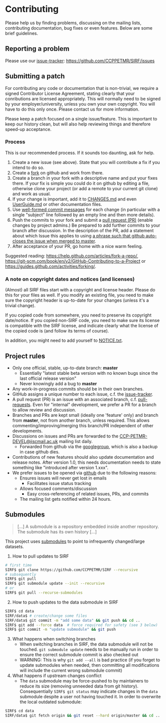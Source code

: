 Contributing
============

Please help us by finding problems, discussing on the mailing lists, contributing documentation,
bug fixes or even features. Below are some brief guidelines.

## Reporting a problem

Please use our [issue-tracker]: https://github.com/CCPPETMR/SIRF/issues

## Submitting a patch

For contributing any code or documentation that is non-trivial, we require a
signed Contributor License Agreement, stating clearly that your
conributions are licensed appropriately. This will normally need to be signed by your
employer/university, unless you own your own copyright.
You will have to do this only once. Please contact us for more information.

Please keep a patch focused on a single issue/feature. This is important to keep our history clean,
but will also help reviewing things and therefore speed-up acceptance.

### Process

This is our recommended process. If it sounds too daunting, ask for help.

1. Create a new issue (see above). State that you will contribute a fix if you intend to do so.
2. Create a [fork](https://help.github.com/articles/fork-a-repo) on github and work from there.
3. Create a branch in your fork with a descriptive name and put your fixes there. If your fix is
simple you could do it on github by editing a file, otherwise clone your project (or add a remote
to your current git clone) and work as usual.
4. If your change is important, add it to [CHANGES.md](https://github.com/CCPPETMR/SIRF/blob/master/CHANGES.md)
and even [UserGuide.md](https://github.com/CCPPETMR/SIRF/blob/master/doc/UserGuide.md) or other documentation files.
5. Use [well-formed commit messages](http://tbaggery.com/2008/04/19/a-note-about-git-commit-messages.html)
for each change (in particular with a single "subject" line
followed by an empty line and then more details).
6. Push the commits to your fork and submit a [pull request (PR)](https://help.github.com/articles/creating-a-pull-request)
(enable changes by project admins.) Be prepared to add further commits to your branch after discussion.
In the description of the PR, add a statement about which Issue this applies to
using [a phrase such that github auto-closes the issue when merged to master](https://help.github.com/articles/closing-issues-using-keywords/).
7. After acceptance of your PR, go home with a nice warm feeling.

Suggested reading: 
https://help.github.com/articles/fork-a-repo/, https://git-scm.com/book/en/v2/GitHub-Contributing-to-a-Project or https://guides.github.com/activities/forking/.

### A note on copyright dates and notices (and licenses)

(Almost) all SIRF files start with a copyright and license header. Please do this for your files as well.
If you modify an existing file, you need to make sure the copyright header is up-to-date for your changes
(unless it's a trivial change).

If you copied code from somewhere, you need to preserve its copyright date/notice. If you copied non-SIRF code,
you need to make sure its license is compatible with the SIRF license, and indicate clearly what the license
of the copied code is (and follow its terms of course).

In addition, you might need to add yourself to [NOTICE.txt](https://github.com/CCPPETMR/SIRF/blob/master/NOTICE.txt).

## Project rules

- Only one official, stable, up-to-date branch: **master**
    + Essentially "latest stable beta version with no known bugs
      since the last official release version"
    + Never knowingly add a bug to **master**
- Any work-in-progress commits should be in their own branches.
- GitHub assigns a unique number to each issue, c.f. the [issue-tracker].
- A pull request (PR) is an issue with an associated branch,
  c.f. [pull-requests]. Even for "internal" development, we prefer a PR for
  a branch to allow review and discussion.
- Branches and PRs are kept small (ideally one 'feature' only) and branch from **master**,
  not from another branch, unless required. This allows
  commenting/improving/merging this branch/PR
  independent of other developments.
- Discussions on issues and PRs are forwarded to the
  <CCP-PETMR-DEVEL@jiscmail.ac.uk> mailing list daily.
    + Forwarded from github via the [googlegroup],
      which is also a backup in case github dies.
- Contributions of new features should also update documentation and release notes. After version 1.0,
  this needs documentation needs to state something like "introduced after version 1.xxx".
- We prefer issues to be opened via [github][issue-tracker] due to the following reasons:
    + Ensures issues will never get lost in emails
        * Facilitates issue status tracking
    + Allows focused comments/discussion
        * Easy cross-referencing of related issues, PRs, and commits
    + The mailing list gets notified within 24 hours.

[issue-tracker]: https://github.com/CCPPETMR/SIRF/issues
[pull-requests]: https://github.com/CCPPETMR/SIRF/pulls
[googlegroup]: https://groups.google.com/forum/#!forum/ccp-petmr-codebot


## Submodules

> [...] A submodule is a repository embedded inside another repository. The
> submodule has its own history [...]

This project uses [submodules] to point to infrequently changed/large datasets.

1. How to pull updates to SIRF
```bash
# first time
SIRF$ git clone https://github.com/CCPPETMR/SIRF --recursive
# subsequently
SIRF$ git pull
SIRF$ git submodule update --init --recursive
# or
SIRF$ git pull --recurse-submodules
```
2. How to push updates to the data submodule in SIRF
```bash
SIRF$ cd data
SIRF/data$ # create/change some files
SIRF/data$ git commit -m "add some data" && git push && cd ..
SIRF$ git add --force data  # force required for safety (see 3 below)
SIRF$ git commit -m "update submodule" && git push
```
3. What happens when switching branches
    + When switching branches in SIRF, the data submodule will not be touched.
      `git submodule update` needs to be manually run in order to ensure the
      correct submodule commit is also checked out
	+ WARNING: This is why `git add --all` is bad practice (if you forget to
	  update submodules when needed, then committing all modifications will
	  include the current wrong submodule commit)
4. What happens if upstream changes conflict
    + The `data` submodule may be force-pushed to by maintainers
      to reduce its size (removing unneeded data from git history).
      Consequentially `SIRF$ git status` may indicate changes in the `data`
      submodule despite a user not having touched it.
      In order to overwrite the local outdated submodule:
```bash
SIRF$ cd data
SIRF/data$ git fetch origin && git reset --hard origin/master && cd ..
```

[submodules]: https://git-scm.com/docs/gitsubmodules
